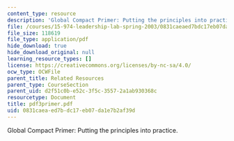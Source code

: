 ```yaml
---
content_type: resource
description: 'Global Compact Primer: Putting the principles into practice.'
file: /courses/15-974-leadership-lab-spring-2003/0831caeaed7bdc17eb07da1e7b2af39d_pdf3primer.pdf
file_size: 118619
file_type: application/pdf
hide_download: true
hide_download_original: null
learning_resource_types: []
license: https://creativecommons.org/licenses/by-nc-sa/4.0/
ocw_type: OCWFile
parent_title: Related Resources
parent_type: CourseSection
parent_uid: d2f51c0b-e52c-3f5c-3557-2a1ab930368c
resourcetype: Document
title: pdf3primer.pdf
uid: 0831caea-ed7b-dc17-eb07-da1e7b2af39d
---
```

Global Compact Primer: Putting the principles into practice.